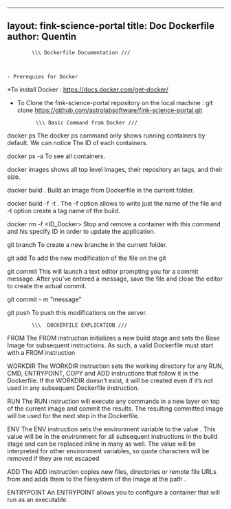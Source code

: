
---
layout: fink-science-portal
title: Doc Dockerfile
author: Quentin
---

			\\\ Dockerfile Documentation ///
	


	- Prerequies for Docker



*To install Docker :	https://docs.docker.com/get-docker/
	
* To  Clone the fink-science-portal repository on the local machine :	git clone https://github.com/astrolabsoftware/fink-science-portal.git



 

			\\\ Basic Command from Docker ///



docker ps					The docker ps command only shows running containers by default. We can notice The ID of each containers.

docker ps -a					To see all containers.

docker images					shows all top level images, their repository an tags, and their size.

docker build  <path> .				Build an image from Dockerfile in the current folder.

docker build -f <Dockerfile> -t <test> .	The -f option allows to write just the name of the file and -t option create a tag name of the build.

docker rm -f <ID_Docker>			Stop and remove a container with this command and his specify ID in order to update the application.

git branch <name>				To create a new branche in the current folder.

git add <file>					To add the new modification of the file on the git

git commit					This will launch a text editor prompting you for a commit message. After you've entered a message, save the file and close the editor to create the actual commit.

git commit - m "message"			

git push					To push this modifications on the server.




			\\\  DOCKERFILE EXPLICATION ///


FROM						The FROM instruction initializes a new build stage and sets the Base Image for subsequent instructions. As such, a valid Dockerfile must start
						with a FROM instruction

WORKDIR						The WORKDIR instruction sets the working directory for any RUN, CMD, ENTRYPOINT, COPY and ADD instructions that follow it in the Dockerfile. If the WORKDIR 
						doesn’t exist, it will be created even if it’s not used in any subsequent Dockerfile instruction.

RUN						The RUN instruction will execute any commands in a new layer on top of the current image and commit the results. The resulting
						committed image will be used for the next step in the Dockerfile.

ENV						The ENV instruction sets the environment variable <key> to the value <value>. This value will be in the environment for all subsequent instructions in the
						build stage and can be replaced inline in many as well.
						The value will be interpreted for other environment variables, so quote characters will be removed if they are not escaped

ADD						The ADD instruction copies new files, directories or remote file URLs from <src> and adds them to the filesystem of the image at the path <dest>.

ENTRYPOINT					An ENTRYPOINT allows you to configure a container that will run as an executable.

